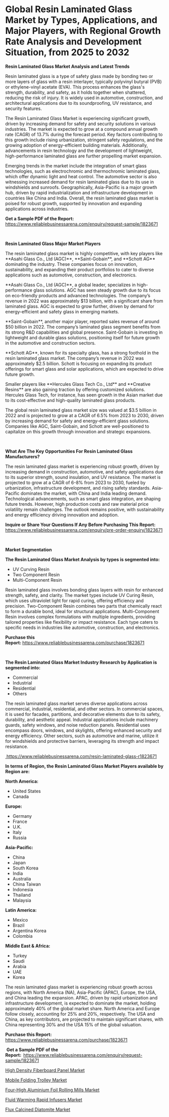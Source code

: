 <p><h1>Global Resin Laminated Glass Market by Types, Applications, and Major Players, with Regional Growth Rate Analysis and Development Situation, from 2025 to 2032</h1></p><p><strong>Resin Laminated Glass Market Analysis and Latest Trends</strong></p>
<p><p>Resin laminated glass is a type of safety glass made by bonding two or more layers of glass with a resin interlayer, typically polyvinyl butyral (PVB) or ethylene-vinyl acetate (EVA). This process enhances the glass's strength, durability, and safety, as it holds together when shattered, reducing the risk of injury. It is widely used in automotive, construction, and architectural applications due to its soundproofing, UV resistance, and security features.</p><p>The Resin Laminated Glass Market is experiencing significant growth, driven by increasing demand for safety and security solutions in various industries. The market is expected to grow at a compound annual growth rate (CAGR) of 13.7% during the forecast period. Key factors contributing to this growth include rising urbanization, stringent safety regulations, and the growing adoption of energy-efficient building materials. Additionally, advancements in resin technology and the development of lightweight, high-performance laminated glass are further propelling market expansion.</p><p>Emerging trends in the market include the integration of smart glass technologies, such as electrochromic and thermochromic laminated glass, which offer dynamic light and heat control. The automotive sector is also witnessing increased demand for resin laminated glass due to its use in windshields and sunroofs. Geographically, Asia-Pacific is a major growth hub, driven by rapid industrialization and infrastructure development in countries like China and India. Overall, the resin laminated glass market is poised for robust growth, supported by innovation and expanding applications across industries.</p></p>
<p><strong>Get a Sample PDF of the Report:&nbsp;</strong> <a href="https://www.reliablebusinessarena.com/enquiry/request-sample/1823671?utm_campaign=1990&utm_medium=2&utm_source=Github&utm_content=ia&utm_term=25012025&utm_id=resin-laminated-glass">https://www.reliablebusinessarena.com/enquiry/request-sample/1823671</a></p>
<p>&nbsp;</p>
<p><strong>Resin Laminated Glass Major Market Players</strong></p>
<p><p>The resin laminated glass market is highly competitive, with key players like **Asahi Glass Co., Ltd (AGC)**, **Saint-Gobain**, and **Schott AG** dominating the industry. These companies focus on innovation, sustainability, and expanding their product portfolios to cater to diverse applications such as automotive, construction, and electronics.</p><p>**Asahi Glass Co., Ltd (AGC)**, a global leader, specializes in high-performance glass solutions. AGC has seen steady growth due to its focus on eco-friendly products and advanced technologies. The company’s revenue in 2022 was approximately $13 billion, with a significant share from laminated glass. AGC is expected to grow further, driven by demand for energy-efficient and safety glass in emerging markets.</p><p>**Saint-Gobain**, another major player, reported sales revenue of around $50 billion in 2022. The company’s laminated glass segment benefits from its strong R&D capabilities and global presence. Saint-Gobain is investing in lightweight and durable glass solutions, positioning itself for future growth in the automotive and construction sectors.</p><p>**Schott AG**, known for its specialty glass, has a strong foothold in the resin laminated glass market. The company’s revenue in 2022 was approximately $2.5 billion. Schott is focusing on expanding its product offerings for smart glass and solar applications, which are expected to drive future growth.</p><p>Smaller players like **Hercules Glass Tech Co., Ltd** and **Creative Resins** are also gaining traction by offering customized solutions. Hercules Glass Tech, for instance, has seen growth in the Asian market due to its cost-effective and high-quality laminated glass products.</p><p>The global resin laminated glass market size was valued at $3.5 billion in 2022 and is projected to grow at a CAGR of 6.5% from 2023 to 2030, driven by increasing demand for safety and energy-efficient glass solutions. Companies like AGC, Saint-Gobain, and Schott are well-positioned to capitalize on this growth through innovation and strategic expansions.</p></p>
<p>&nbsp;</p>
<p><strong>What Are The Key Opportunities For Resin Laminated Glass Manufacturers?</strong></p>
<p><p>The resin laminated glass market is experiencing robust growth, driven by increasing demand in construction, automotive, and safety applications due to its superior strength, sound insulation, and UV resistance. The market is projected to grow at a CAGR of 6-8% from 2023 to 2030, fueled by urbanization, infrastructure development, and rising safety standards. Asia-Pacific dominates the market, with China and India leading demand. Technological advancements, such as smart glass integration, are shaping future trends. However, high production costs and raw material price volatility remain challenges. The outlook remains positive, with sustainability and energy efficiency driving innovation and adoption.</p></p>
<p><strong>Inquire or Share Your Questions If Any Before Purchasing This Report:</strong> <a href="https://www.reliablebusinessarena.com/enquiry/pre-order-enquiry/1823671?utm_campaign=1990&utm_medium=2&utm_source=Github&utm_content=ia&utm_term=25012025&utm_id=resin-laminated-glass">https://www.reliablebusinessarena.com/enquiry/pre-order-enquiry/1823671</a></p>
<p>&nbsp;</p>
<p><strong>Market Segmentation</strong></p>
<p><strong>The Resin Laminated Glass Market Analysis by types is segmented into:</strong></p>
<p><ul><li>UV Curving Resin</li><li>Two Component Resin</li><li>Multi-Component Resin</li></ul></p>
<p><p>Resin laminated glass involves bonding glass layers with resin for enhanced strength, safety, and clarity. The market types include UV Curing Resin, which uses ultraviolet light for rapid curing, offering efficiency and precision. Two-Component Resin combines two parts that chemically react to form a durable bond, ideal for structural applications. Multi-Component Resin involves complex formulations with multiple ingredients, providing tailored properties like flexibility or impact resistance. Each type caters to specific needs in industries like automotive, construction, and electronics.</p></p>
<p><strong>Purchase this Report:&nbsp;</strong><a href="https://www.reliablebusinessarena.com/purchase/1823671?utm_campaign=1990&utm_medium=2&utm_source=Github&utm_content=ia&utm_term=25012025&utm_id=resin-laminated-glass">https://www.reliablebusinessarena.com/purchase/1823671</a></p>
<p>&nbsp;</p>
<p><strong>The Resin Laminated Glass Market Industry Research by Application is segmented into:</strong></p>
<p><ul><li>Commercial</li><li>Industrial</li><li>Residential</li><li>Others</li></ul></p>
<p><p>The resin laminated glass market serves diverse applications across commercial, industrial, residential, and other sectors. In commercial spaces, it is used for facades, partitions, and decorative elements due to its safety, durability, and aesthetic appeal. Industrial applications include machinery guards, safety windows, and noise reduction panels. Residential uses encompass doors, windows, and skylights, offering enhanced security and energy efficiency. Other sectors, such as automotive and marine, utilize it for windshields and protective barriers, leveraging its strength and impact resistance.</p></p>
<p><a href="https://www.reliablebusinessarena.com/resin-laminated-glass-r1823671?utm_campaign=1990&utm_medium=2&utm_source=Github&utm_content=ia&utm_term=25012025&utm_id=resin-laminated-glass">&nbsp;https://www.reliablebusinessarena.com/resin-laminated-glass-r1823671</a></p>
<p><strong>In terms of Region, the Resin Laminated Glass Market Players available by Region are:</strong></p>
<p>
    <p> <strong> North America: </strong>
        <ul>
            <li>United States</li>
            <li>Canada</li>
        </ul>
        </p> 
    <p> <strong> Europe: </strong>
        <ul>
            <li>Germany</li>
            <li>France</li>
            <li>U.K.</li>
            <li>Italy</li>
            <li>Russia</li>
        </ul>
        </p> 
    <p> <strong> Asia-Pacific: </strong>
        <ul>
            <li>China</li>
            <li>Japan</li>
            <li>South Korea</li>
            <li>India</li>
            <li>Australia</li>
            <li>China Taiwan</li>
            <li>Indonesia</li>
            <li>Thailand</li>
            <li>Malaysia</li>
        </ul>
        </p> 
    <p> <strong> Latin America: </strong>
        <ul>
            <li>Mexico</li>
            <li>Brazil</li>
            <li>Argentina Korea</li>
            <li>Colombia</li>
        </ul>
        </p> 
    <p> <strong> Middle East & Africa: </strong>
        <ul>
            <li>Turkey</li>
            <li>Saudi</li>
            <li>Arabia</li>
            <li>UAE</li>
            <li>Korea</li>
        </ul>
    </p>
    </p>
<p><p>The resin laminated glass market is experiencing robust growth across regions, with North America (NA), Asia-Pacific (APAC), Europe, the USA, and China leading the expansion. APAC, driven by rapid urbanization and infrastructure development, is expected to dominate the market, holding approximately 40% of the global market share. North America and Europe follow closely, accounting for 25% and 20%, respectively. The USA and China, as key contributors, are projected to maintain significant shares, with China representing 30% and the USA 15% of the global valuation.</p></p>
<p><strong>Purchase this Report: </strong><a href="https://www.reliablebusinessarena.com/purchase/1823671?utm_campaign=1990&utm_medium=2&utm_source=Github&utm_content=ia&utm_term=25012025&utm_id=resin-laminated-glass">https://www.reliablebusinessarena.com/purchase/1823671</a></p>
<p>&nbsp;<strong>Get a Sample PDF of the Report:&nbsp;&nbsp;</strong><a href="https://www.reliablebusinessarena.com/enquiry/request-sample/1823671?utm_campaign=1990&utm_medium=2&utm_source=Github&utm_content=ia&utm_term=25012025&utm_id=resin-laminated-glass">https://www.reliablebusinessarena.com/enquiry/request-sample/1823671</a></p>
<p><strong></strong></p>
<p><p><a href="https://www.linkedin.com/pulse/high-density-fiberboard-panel-market-research-report-exploring-frpfc?utm_campaign=1990&utm_medium=2&utm_source=Github&utm_content=ia&utm_term=25012025&utm_id=resin-laminated-glass">High Density Fiberboard Panel Market</a></p><p><a href="https://www.linkedin.com/pulse/market-growth-forecast-mobile-folding-trolley-industry-jmmne?utm_campaign=1990&utm_medium=2&utm_source=Github&utm_content=ia&utm_term=25012025&utm_id=resin-laminated-glass">Mobile Folding Trolley Market</a></p><p><a href="https://www.linkedin.com/pulse/future-growth-four-high-aluminium-foil-rolling-mills-market-0wshe?utm_campaign=1990&utm_medium=2&utm_source=Github&utm_content=ia&utm_term=25012025&utm_id=resin-laminated-glass">Four-High Aluminium Foil Rolling Mills Market</a></p><p><a href="https://www.linkedin.com/pulse/fluid-warming-rapid-infusers-market-report-based-its-anticipated-kf3yc?utm_campaign=1990&utm_medium=2&utm_source=Github&utm_content=ia&utm_term=25012025&utm_id=resin-laminated-glass">Fluid Warming Rapid Infusers Market</a></p><p><a href="https://github.com/Chiragrp22/Market-Research-Report-List-7/blob/main/flux-calcined-diatomite-market.md?utm_campaign=1990&utm_medium=2&utm_source=Github&utm_content=ia&utm_term=25012025&utm_id=resin-laminated-glass">Flux Calcined Diatomite Market</a></p></p>